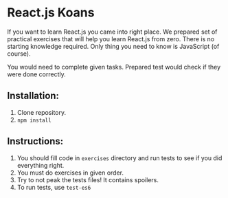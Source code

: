 # React.js Koans

If you want to learn React.js you came into right place. We prepared set of practical exercises that
will help you learn React.js from zero. There is no starting knowledge required. Only thing you need
to know is JavaScript (of course).

You would need to complete given tasks. Prepared test would check if they were done correctly.

## Installation:

  1. Clone repository.
  2. `npm install`

## Instructions:

  1. You should fill code in `exercises` directory and run tests to see if you did everything right.
  2. You must do exercises in given order.
  3. Try to not peak the tests files! It contains spoilers.
  4. To run tests, use `test-es6`
